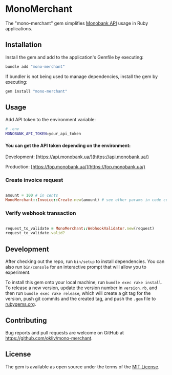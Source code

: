 # MonoMerchant

The "mono-merchant" gem simplifies [Monobank API](https://api.monobank.ua/docs/acquiring.html) usage in Ruby applications.

## Installation

Install the gem and add to the application's Gemfile by executing:

```bash
bundle add "mono-merchant"
```

If bundler is not being used to manage dependencies, install the gem by executing:

```ruby
gem install "mono-merchant"
```

## Usage

Add API token to the environment variable:

```bash
# .env
MONOBANK_API_TOKEN=your_api_token
```

#### You can get the API token depending on the environment:

Development: [https://api.monobank.ua/](https://api.monobank.ua/)

Production: [https://fop.monobank.ua/](https://fop.monobank.ua/)

### Create invoice request

```ruby

amount = 100 # in cents
MonoMerchant::Invoice::Create.new(amount) # see other params in code comments 

```

### Verify webhook transaction

```ruby

request_to_validate = MonoMerchant::WebhookValidator.new(request)
request_to_validate.valid?

```

## Development

After checking out the repo, run `bin/setup` to install dependencies. You can also run `bin/console` for an interactive prompt that will allow you to experiment.

To install this gem onto your local machine, run `bundle exec rake install`. To release a new version, update the version number in `version.rb`, and then run `bundle exec rake release`, which will create a git tag for the version, push git commits and the created tag, and push the `.gem` file to [rubygems.org](https://rubygems.org).

## Contributing

Bug reports and pull requests are welcome on GitHub at https://github.com/okliv/mono-merchant.

## License

The gem is available as open source under the terms of the [MIT License](https://opensource.org/licenses/MIT).